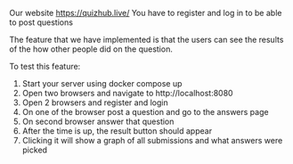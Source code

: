 Our website
https://quizhub.live/
You have to register and log in to be able to post questions

The feature that we have implemented is that the users can see the results of the how other people did on the question. 

To test this feature:
  1. Start your server using docker compose up
  2. Open two browsers and navigate to http://localhost:8080
  3. Open 2 browsers and register and login
  4. On one of the browser post a question and go to the answers page
  5. On second browser answer that question
  6. After the time is up, the result button should appear
  7. Clicking it will show a graph of all submissions and what answers were picked
